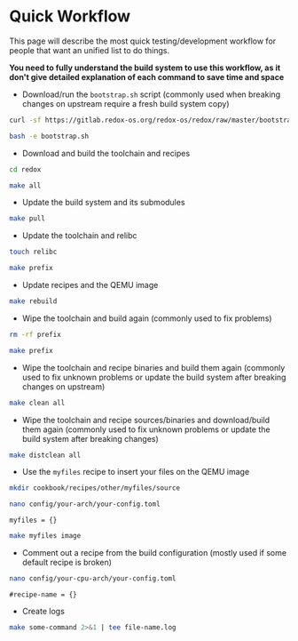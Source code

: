 # Quick Workflow

This page will describe the most quick testing/development workflow for people that want an unified list to do things.

**You need to fully understand the build system to use this workflow, as it don't give detailed explanation of each command to save time and space**

- Download/run the `bootstrap.sh` script (commonly used when breaking changes on upstream require a fresh build system copy)

```sh
curl -sf https://gitlab.redox-os.org/redox-os/redox/raw/master/bootstrap.sh -o bootstrap.sh
```

```sh
bash -e bootstrap.sh
```

- Download and build the toolchain and recipes

```sh
cd redox
```

```sh
make all
```

- Update the build system and its submodules

```sh
make pull
```

- Update the toolchain and relibc

```sh
touch relibc
```

```sh
make prefix
```

- Update recipes and the QEMU image

```sh
make rebuild
```

- Wipe the toolchain and build again (commonly used to fix problems)

```sh
rm -rf prefix
```

```sh
make prefix
```

- Wipe the toolchain and recipe binaries and build them again (commonly used to fix unknown problems or update the build system after breaking changes on upstream)

```sh
make clean all
```

- Wipe the toolchain and recipe sources/binaries and download/build them again (commonly used to fix unknown problems or update the build system after breaking changes)

```sh
make distclean all
```

- Use the `myfiles` recipe to insert your files on the QEMU image

```sh
mkdir cookbook/recipes/other/myfiles/source
```

```sh
nano config/your-arch/your-config.toml
```

```
myfiles = {}
```

```sh
make myfiles image
```

- Comment out a recipe from the build configuration (mostly used if some default recipe is broken)

```sh
nano config/your-cpu-arch/your-config.toml
```

```
#recipe-name = {}
```

- Create logs

```sh
make some-command 2>&1 | tee file-name.log
```